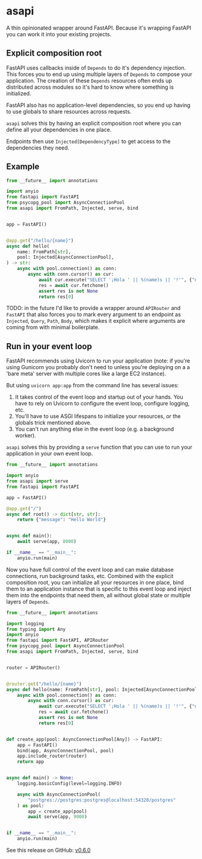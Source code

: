 # asapi

A thin opinionated wrapper around FastAPI. Because it's wrapping FastAPI you can work it into your existing projects.

## Explicit composition root

FastAPI uses callbacks inside of `Depends` to do it's dependency injection.
This forces you to end up using multiple layers of `Depends` to compose your application.
The creation of these `Depends` resources often ends up distributed across modules so it's hard to know where something is initialized.

FastAPI also has no application-level dependencies, so you end up having to use globals to share resources across requests.

`asapi` solves this by having an explicit composition root where you can define all your dependencies in one place.

Endpoints then use `Injected[DependencyType]` to get access to the dependencies they need.

## Example

```python
from __future__ import annotations

import anyio
from fastapi import FastAPI
from psycopg_pool import AsyncConnectionPool
from asapi import FromPath, Injected, serve, bind


app = FastAPI()


@app.get("/hello/{name}")
async def hello(
    name: FromPath[str],
    pool: Injected[AsyncConnectionPool],
) -> str:
    async with pool.connection() as conn:
        async with conn.cursor() as cur:
            await cur.execute("SELECT '¡Hola ' || %(name)s || '!'", {"name": name})
            res = await cur.fetchone()
            assert res is not None
            return res[0]
```

TODO: in the future I'd like to provide a wrapper around `APIRouter` and `FastAPI` that also forces you to mark every argument to an endpoint as `Injected`, `Query`, `Path`, `Body`, which makes it explicit where arguments are coming from with minimal boilerplate.

## Run in your event loop

FastAPI recommends using Uvicorn to run your application (note: if you're using Gunicorn you probably don't need to unless you're deploying on a a 'bare meta' server with multiple cores like a large EC2 instance).

But using `uvicorn app:app` from the command line has several issues:

1. It takes control of the event loop and startup out of your hands. You have to rely on Uvicorn to configure the event loop, configure logging, etc.
2. You'll have to use ASGI lifespans to initialize your resources, or the globals trick mentioned above.
3. You can't run anything else in the event loop (e.g. a background worker).

`asapi` solves this by providing a `serve` function that you can use to run your application in your own event loop.

```python
from __future__ import annotations

import anyio
from asapi import serve
from fastapi import FastAPI

app = FastAPI()

@app.get("/")
async def root() -> dict[str, str]:
    return {"message": "Hello World"}


async def main():
    await serve(app, 8000)

if __name__ == "__main__":
    anyio.run(main)
```

Now you have full control of the event loop and can make database connections, run background tasks, etc.
Combined with the explicit composition root, you can initialize all your resources in one place, bind them to an application instance that is specific to this event loop and inject them into the endpoints that need them, all without global state or multiple layers of `Depends`.

```python
from __future__ import annotations

import logging
from typing import Any
import anyio
from fastapi import FastAPI, APIRouter
from psycopg_pool import AsyncConnectionPool
from asapi import FromPath, Injected, serve, bind


router = APIRouter()


@router.get("/hello/{name}")
async def hello(name: FromPath[str], pool: Injected[AsyncConnectionPool]) -> str:
    async with pool.connection() as conn:
        async with conn.cursor() as cur:
            await cur.execute("SELECT '¡Hola ' || %(name)s || '!'", {"name": name})
            res = await cur.fetchone()
            assert res is not None
            return res[0]


def create_app(pool: AsyncConnectionPool[Any]) -> FastAPI:
    app = FastAPI()
    bind(app, AsyncConnectionPool, pool)
    app.include_router(router)
    return app


async def main() -> None:
    logging.basicConfig(level=logging.INFO)

    async with AsyncConnectionPool(
        "postgres://postgres:postgres@localhost:54320/postgres"
    ) as pool:
        app = create_app(pool)
        await serve(app, 9000)


if __name__ == "__main__":
    anyio.run(main)
```

See this release on GitHub: [v0.6.0](https://github.com/adriangb/asapi/releases/tag/0.6.0)
